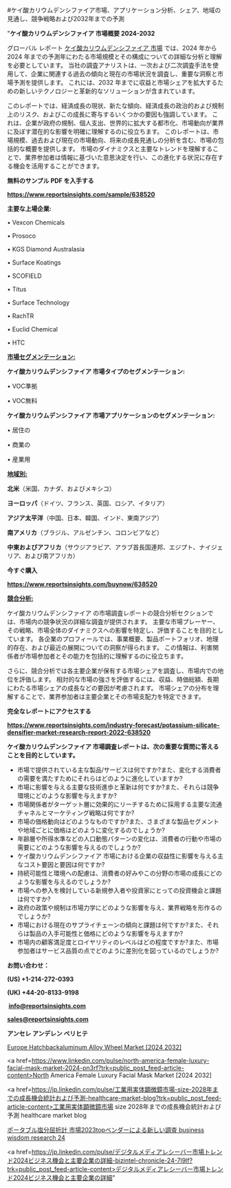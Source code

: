 #ケイ酸カリウムデンシファイア市場、アプリケーション分析、シェア、地域の見通し、競争戦略および2032年までの予測

"<strong>ケイ酸カリウムデンシファイア 市場概要 2024-2032</strong>

グローバル レポート <a href=https://www.reportsinsights.com/sample/638520>ケイ酸カリウムデンシファイア 市場</a> では、2024 年から 2024 年までの予測年にわたる市場規模とその構成についての詳細な分析と理解を必要としています。 当社の調査アナリストは、一次および二次調査手法を使用して、企業に関連する過去の傾向と現在の市場状況を調査し、重要な洞察と市場予測を提供します。 これには、2032 年までに収益と市場シェアを拡大​​するための新しいテクノロジーと革新的なソリューションが含まれています。

このレポートでは、経済成長の現状、新たな傾向、経済成長の政治的および規制上のリスク、およびこの成長に寄与するいくつかの要因も強調しています。 これは、企業が政府の規制、個人支出、世界的に拡大する都市化、市場動向が業界に及ぼす潜在的な影響を明確に理解するのに役立ちます。 このレポートは、市場規模、過去および現在の市場動向、将来の成長見通しの分析を含む、市場の包括的な概要を提供します。 市場のダイナミクスと主要なトレンドを理解することで、業界参加者は情報に基づいた意思決定を行い、この進化する状況に存在する機会を活用することができます。

<strong><b>無料のサンプル PDF を入手する</b></strong>

<a href=https://www.reportsinsights.com/sample/638520><strong><u>https://www.reportsinsights.com/sample/638520</u></strong></a>

<strong>主要な上場企業:</strong>

• Vexcon Chemicals

• Prosoco

• KGS Diamond Australasia

• Surface Koatings

• SCOFIELD

• Titus

• Surface Technology

• RachTR

• Euclid Chemical

• HTC

<strong><u>市場セグメンテーション</u></strong><strong><u>:</u></strong>

<strong>ケイ酸カリウムデンシファイア 市場タイプのセグメンテーション:</strong>

• VOC準拠

• VOC無料

<strong>ケイ酸カリウムデンシファイア 市場アプリケーションのセグメンテーション:</strong>

• 居住の

• 商業の

• 産業用

<strong><u>地域別</u></strong><strong><u>:</u></strong>

<strong>北米</strong>（米国、カナダ、およびメキシコ）

<strong>ヨーロッパ</strong>（ドイツ、フランス、英国、ロシア、イタリア）

<strong>アジア太平洋</strong>（中国、日本、韓国、インド、東南アジア）

<strong>南アメリカ</strong>（ブラジル、アルゼンチン、コロンビアなど）

<strong>中東およびアフリカ</strong>（サウジアラビア、アラブ首長国連邦、エジプト、ナイジェリア、および南アフリカ）

<strong>今すぐ購入</strong>

<a href=https://www.reportsinsights.com/buynow/638520><strong><u>https://www.reportsinsights.com/buynow/638520</u></strong></a>

<strong><u>競合分析:</u></strong>

ケイ酸カリウムデンシファイア の市場調査レポートの競合分析セクションでは、市場内の競争状況の詳細な調査が提供されます。 主要な市場プレーヤー、その戦略、市場全体のダイナミクスへの影響を特定し、評価することを目的としています。 各企業のプロフィールでは、事業概要、製品ポートフォリオ、地理的存在、および最近の展開についての洞察が得られます。 この情報は、利害関係者が市場参加者とその能力を包括的に理解するのに役立ちます。

さらに、競合分析では各主要企業が保有する市場シェアを調査し、市場内での地位を評価します。 相対的な市場の強さを評価するには、収益、時価総額、長期にわたる市場シェアの成長などの要因が考慮されます。 市場シェアの分布を理解することで、業界参加者は主要企業とその市場支配力を特定できます。

<strong>完全なレポートにアクセスする</strong>

<a href=https://www.reportsinsights.com/industry-forecast/potassium-silicate-densifier-market-research-report-2022-638520><strong><u><b>https://www.reportsinsights.com/industry-forecast/potassium-silicate-densifier-market-research-report-2022-638520</b></u></strong></a>

<strong><b>ケイ酸カリウムデンシファイア 市場調査レポートは、次の重要な質問に答えることを目的としています。</b></strong>
<ul>
  <li>市場で提供されている主な製品/サービスは何ですか?また、変化する消費者の需要を満たすためにそれらはどのように進化していますか?</li>
  <li>市場に影響を与える主要な技術進歩と革新は何ですか?また、それらは競争環境にどのような影響を与えますか?</li>
  <li>市場関係者がターゲット層に効果的にリーチするために採用する主要な流通チャネルとマーケティング戦略は何ですか?</li>
  <li>市場の価格動向はどのようなものですか?また、さまざまな製品セグメントや地域ごとに価格はどのように変化するのでしょうか?</li>
  <li>年齢層や所得水準などの人口動態パターンの変化は、消費者の行動や市場の需要にどのような影響を与えるのでしょうか?</li>
  <li>ケイ酸カリウムデンシファイア 市場における企業の収益性に影響を与える主なコスト要因と要因は何ですか?</li>
  <li>持続可能性と環境への配慮は、消費者の好みやこの分野の市場の成長にどのような影響を与えるのでしょうか?</li>
  <li>市場への参入を検討している新規参入者や投資家にとっての投資機会と課題は何ですか?</li>
  <li>政府の政策や規制は市場力学にどのような影響を与え、業界戦略を形作るのでしょうか?</li>
  <li>市場における現在のサプライチェーンの傾向と課題は何ですか?また、それらは製品の入手可能性と価格にどのような影響を与えますか?</li>
  <li>市場内の顧客満足度とロイヤリティのレベルはどの程度ですか?また、市場参加者はサービス品質の点でどのように差別化を図っているのでしょうか?</li>
</ul>
<strong>お問い合わせ：</strong>

<strong>(US) +1-214-272-0393</strong>

<strong>(UK) +44-20-8133-9198</strong>

<strong> </strong><a href=info@reportsinsights.com><strong><u>info@reportsinsights.com</u></strong></a>

<a href=sales@reportsinsights.com><strong><u>sales@reportsinsights.com</u></strong></a>

<strong>アンセレ アンデレン ベリヒテ</strong>

<a href=https://www.linkedin.com/pulse/europe-hatchbackaluminum-alloy-wheel-markets-strategic-wqzff/>Europe Hatchbackaluminum Alloy Wheel Market [2024 2032]</a>

<a href=https://www.linkedin.com/pulse/north-america-female-luxury-facial-mask-market-2024-pn3rf?trk=public_post_feed-article-content>North America Female Luxury Facial Mask Market [2024 2032]</a>

<a href=https://jp.linkedin.com/pulse/工業用実体顕微鏡市場-size-2028年までの成長機会統計および予測-healthcare-market-blog?trk=public_post_feed-article-content>工業用実体顕微鏡市場 size 2028年までの成長機会統計および予測 healthcare market blog</a>

<a href=https://www.linkedin.com/pulse/ポータブル塩分屈折計-市場2023topベンダーによる新しい調査-business-wisdom-research-24/>ポータブル塩分屈折計 市場2023topベンダーによる新しい調査 business wisdom research 24</a>

<a href=https://jp.linkedin.com/pulse/デジタルメディアレシーバー市場トレンド2024ビジネス機会と主要企業の詳細-bizintel-chronicle-24-7l9lf?trk=public_post_feed-article-content>デジタルメディアレシーバー市場トレンド2024ビジネス機会と主要企業の詳細</a>"
